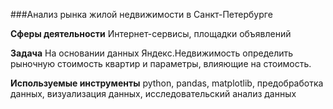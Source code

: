 ###Анализ рынка жилой недвижимости в Санкт-Петербурге

**Сферы деятельности**
Интернет-сервисы, площадки объявлений

**Задача**
На основании данных Яндекс.Недвижимость определить рыночную стоимость квартир и параметры, влияющие на стоимость.

**Используемые инструменты**
python, pandas, matplotlib, 
предобработка данных, визуализация данных, исследовательский анализ данных
